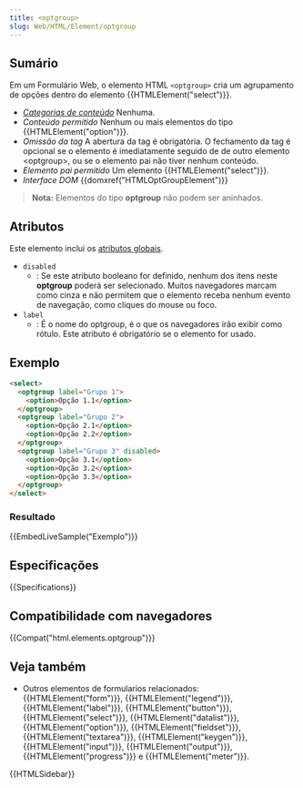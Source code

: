 ```yaml
---
title: <optgroup>
slug: Web/HTML/Element/optgroup
---
```


## Sumário

Em um Formulário Web, o elemento HTML `<optgroup>` cria um agrupamento de opções dentro do elemento {{HTMLElement("select")}}.

- _[Categorias de conteúdo](/pt-BR/docs/HTML/Content_categories)_ Nenhuma.
- _Conteúdo permitido_ Nenhum ou mais elementos do tipo {{HTMLElement("option")}}.
- _Omissão da tag_ A abertura da tag é obrigatória. O fechamento da tag é opcional se o elemento é imediatamente seguido de de outro elemento \<optgroup>, ou se o elemento pai não tiver nenhum conteúdo.
- _Elemento pai permitido_ Um elemento {{HTMLElement("select")}}.
- _Interface DOM_ {{domxref("HTMLOptGroupElement")}}

> **Nota:** Elementos do tipo <strong>optgroup</strong> não podem ser aninhados.

## Atributos

Este elemento inclui os [atributos globais](/pt-BR/docs/HTML/Global_attributes).

- `disabled`
  - : Se este atributo booleano for definido, nenhum dos itens neste **optgroup** poderá ser selecionado. Muitos navegadores marcam como cinza e não permitem que o elemento receba nenhum evento de navegação, como cliques do mouse ou foco.
- `label`
  - : É o nome do optgroup, é o que os navegadores irão exibir como rótulo. Este atributo é obrigatório se o elemento for usado.

## Exemplo

```html
<select>
  <optgroup label="Grupo 1">
    <option>Opção 1.1</option>
  </optgroup>
  <optgroup label="Grupo 2">
    <option>Opção 2.1</option>
    <option>Opção 2.2</option>
  </optgroup>
  <optgroup label="Grupo 3" disabled>
    <option>Opção 3.1</option>
    <option>Opção 3.2</option>
    <option>Opção 3.3</option>
  </optgroup>
</select>
```

### Resultado

{{EmbedLiveSample("Exemplo")}}

## Especificações

{{Specifications}}

## Compatibilidade com navegadores

{{Compat("html.elements.optgroup")}}

## Veja também

- Outros elementos de formularios relacionados: {{HTMLElement("form")}}, {{HTMLElement("legend")}}, {{HTMLElement("label")}}, {{HTMLElement("button")}}, {{HTMLElement("select")}}, {{HTMLElement("datalist")}}, {{HTMLElement("option")}}, {{HTMLElement("fieldset")}}, {{HTMLElement("textarea")}}, {{HTMLElement("keygen")}}, {{HTMLElement("input")}}, {{HTMLElement("output")}}, {{HTMLElement("progress")}} e {{HTMLElement("meter")}}.

{{HTMLSidebar}}
